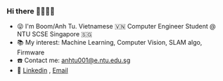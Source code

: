 ### Hi there :technologist::student:

<!--
**AnhTuDo1998/AnhTuDo1998** is a ✨ _special_ ✨ repository because its `README.md` (this file) appears on your GitHub profile.

Here are some ideas to get you started:

- 🔭 I’m currently working on ...
- 🌱 I’m currently learning ...
- 👯 I’m looking to collaborate on ...
- 🤔 I’m looking for help with ...
- 💬 Ask me about ...
- 📫 How to reach me: ...
- 😄 Pronouns: ...
- ⚡ Fun fact: ...
-->
- :stuck_out_tongue_winking_eye: I'm Boom/Anh Tu. Vietnamese :vietnam: Computer Engineer Student @ NTU SCSE Singapore :singapore:
- :books: My interest: Machine Learning, Computer Vision, SLAM algo, Firmware
- :phone: Contact me: anhtu001@e.ntu.edu.sg
- :office: [Linkedin](https://www.linkedin.com/in/anh-tu-d-b28590102/) , [Email](anhtu001@e.ntu.edu.sg)
